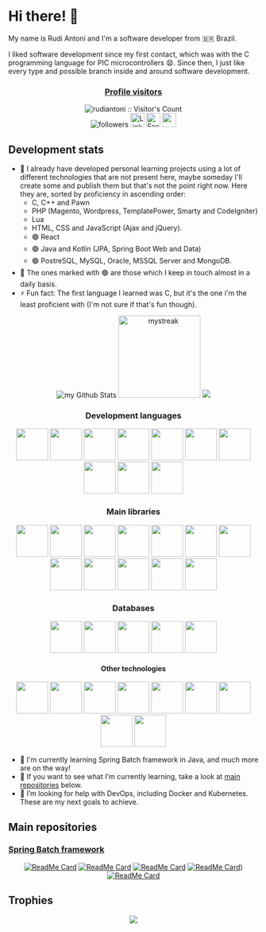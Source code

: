 
# Hi there! :wave:

My name is Rudi Antoni and I'm a software developer from 🇧🇷 Brazil.

I liked software development since my first contact, which was with the C programming language for PIC microcontrollers :anguished:. Since then, I just like every type and possible branch inside and around software development.

<div align="center">

  <h3><a href="https://github.com/rudiantoni">Profile visitors</a></h3>
  <img src="https://profile-counter.glitch.me/{rudiantoni}/count.svg" alt="rudiantoni :: Visitor's Count" />
  <br />
  <img alt="followers" title="Follow me on Github" src="https://img.shields.io/github/followers/rudiantoni?color=236ad3&style=for-the-badge&logo=github&label=Follow"/>
  <a href="https://www.linkedin.com/in/rudimilson-antoni-34b872115/" target="_blank"><img src="https://img.shields.io/badge/LinkedIn-%230077B5.svg?&style=flat-square&logo=linkedin&logoColor=white" alt="LinkedIn" style="height: 28px;"></a>
  <a href="https://www.facebook.com/rudi.antoni.70" target="_blank"><img src="https://img.shields.io/badge/Facebook-%231877F2.svg?&style=flat-square&logo=facebook&logoColor=white" alt="Facebook" style="height: 28px;"></a>
  <a href="mailto:rudiantoni2013@gmail.com"><img src="https://img.shields.io/badge/Gmail-D14836?style=for-the-badge&logo=gmail&logoColor=white" style="height: 28px;" /></a>
  
</div>

## Development stats

- :speech_balloon: I already have developed personal learning projects using a lot of different technologies that are not present here, maybe someday I'll create some and publish them but that's not the point right now. Here they are, sorted by proficiency in ascending order:
  - C, C++ and Pawn
  - PHP (Magento, Wordpress, TemplatePower, Smarty and CodeIgniter)
  - Lua
  - HTML, CSS and JavaScript (Ajax and jQuery).
  - :green_circle: React
  - :green_circle: Java and Kotlin (JPA, Spring Boot Web and Data)
  - :green_circle: PostreSQL, MySQL, Oracle, MSSQL Server and MongoDB.
- :speech_balloon: The ones marked with :green_circle: are those which I keep in touch almost in a daily basis.
- :zap: Fun fact: The first language I learned was C, but it's the one i'm the least proficient with (I'm not sure if that's fun though).

<div align="center">
  <img style="display: inline-block;" src="https://github-readme-stats.vercel.app/api?username=rudiantoni&include_all_commits=true&count_private=true&show_icons=true&line_height=20&title_color=2B5BBD&icon_color=1124BB&text_color=A1A1A1&bg_color=0,000000,130F40" alt="my Github Stats" />
  <img style="display: inline-block; height: 165px;" src="https://github-readme-streak-stats.herokuapp.com/?user=rudiantoni&theme=tokyonight" alt="mystreak" />
  <img src="https://github-readme-stats.vercel.app/api/top-langs?username=rudiantoni&show_icons=true&layout=compact&locale=en&theme=chartreuse-dark&langs_count=10" />
</div>

<div align="center" >
  
  <h3>Development languages</h3>
  
  <img src="https://cdn.jsdelivr.net/gh/devicons/devicon/icons/html5/html5-plain-wordmark.svg" height="64px" />
  <img src="https://cdn.jsdelivr.net/gh/devicons/devicon/icons/css3/css3-plain-wordmark.svg" height="64px" />
  <img src="https://cdn.jsdelivr.net/gh/devicons/devicon/icons/javascript/javascript-original.svg" height="64px" />
  <img src="https://cdn.jsdelivr.net/gh/devicons/devicon/icons/typescript/typescript-original.svg" height="64px" />
  <img src="https://cdn.jsdelivr.net/gh/devicons/devicon/icons/php/php-original.svg" height="64px" />
  <img src="https://cdn.jsdelivr.net/gh/devicons/devicon/icons/java/java-original-wordmark.svg" height="64px" />
  <img src="https://cdn.jsdelivr.net/gh/devicons/devicon/icons/kotlin/kotlin-plain-wordmark.svg" height="64px" />
  <img src="https://cdn.jsdelivr.net/gh/devicons/devicon/icons/python/python-original-wordmark.svg" height="64px" />
  <img src="https://cdn.jsdelivr.net/gh/devicons/devicon/icons/c/c-original.svg" height="64px" />
  <img src="https://cdn.jsdelivr.net/gh/devicons/devicon/icons/cplusplus/cplusplus-original.svg" height="64px" />
  
  <h3>Main libraries</h3>
  
  <img src="https://cdn.jsdelivr.net/gh/devicons/devicon/icons/sass/sass-original.svg" height="64px" />
  <img src="https://cdn.jsdelivr.net/gh/devicons/devicon/icons/bootstrap/bootstrap-plain-wordmark.svg" height="64px" />
  <img src="https://cdn.jsdelivr.net/gh/devicons/devicon/icons/jquery/jquery-plain-wordmark.svg" height="64px" />
  <img src="https://i.imgur.com/U0PeHm9.png" height="64px" />
  <img src="https://cdn.jsdelivr.net/gh/devicons/devicon/icons/react/react-original-wordmark.svg" height="64px" />
  <img src="https://cdn.jsdelivr.net/gh/devicons/devicon/icons/magento/magento-original-wordmark.svg" height="64px" />
  <img src="https://cdn.jsdelivr.net/gh/devicons/devicon/icons/wordpress/wordpress-plain.svg" height="64px" />
  <img src="https://cdn.jsdelivr.net/gh/devicons/devicon/icons/codeigniter/codeigniter-plain-wordmark.svg" height="64px" />
  <img src="https://i.imgur.com/1CKZv4D.png" height="64px" />
  <img src="https://i.imgur.com/xDPdw5F.png" height="64px" />
  <img src="https://i.imgur.com/njiIHRc.png" height="64px" />
  <img src="https://i.imgur.com/TTzpWbA.png" height="64px" />
   
  <h3>Databases</h3>
  
  <img src="https://cdn.jsdelivr.net/gh/devicons/devicon/icons/mysql/mysql-original-wordmark.svg" height="64px" />
  <img src="https://cdn.jsdelivr.net/gh/devicons/devicon/icons/postgresql/postgresql-plain-wordmark.svg" height="64px" />
  <img src="https://cdn.jsdelivr.net/gh/devicons/devicon/icons/oracle/oracle-original.svg" height="64px" />
  <img src="https://i.imgur.com/vDySFWF.png" height="64px" />
  <img src="https://cdn.jsdelivr.net/gh/devicons/devicon/icons/mongodb/mongodb-plain-wordmark.svg" height="64px" />
  
  <h4>Other technologies</h4>
  <img src="https://cdn.jsdelivr.net/gh/devicons/devicon/icons/git/git-plain-wordmark.svg" height="64px" />
  <img src="https://i.imgur.com/vWWyqpm.png" height="64px">
  <img src="https://cdn.jsdelivr.net/gh/devicons/devicon/icons/docker/docker-plain-wordmark.svg" height="64px" />
  <img src="https://cdn.jsdelivr.net/gh/devicons/devicon/icons/amazonwebservices/amazonwebservices-plain-wordmark.svg" height="64px" />
  <img src="https://cdn.jsdelivr.net/gh/devicons/devicon/icons/azure/azure-original-wordmark.svg" height="64px" />
  
  <img src="https://i.imgur.com/M4GxEK4.png" height="64px" />
  <img src="https://i.imgur.com/rJoN2Jd.png" height="64px" />
  <img src="https://cdn.jsdelivr.net/gh/devicons/devicon/icons/bash/bash-original.svg" height="64px" />
  
  
  <img src="https://cdn.jsdelivr.net/gh/devicons/devicon/icons/lua/lua-plain-wordmark.svg" height="64px" />

</div>

- :seedling: I'm currently learning Spring Batch framework in Java, and much more are on the way!
- :telescope: If you want to see what I'm currently learning, take a look at [main repositories](#main-repositories) below.
- :thinking: I’m looking for help with DevOps, including Docker and Kubernetes. These are my next goals to achieve.

## Main repositories

### [Spring Batch framework](https://github.com/rudiantoni/learn-spring-batch)

<div align="center">

  [![ReadMe Card](https://github-readme-stats.vercel.app/api/pin/?username=rudiantoni&repo=spring-batch-first)](https://github.com/rudiantoni/spring-batch-first)
  [![ReadMe Card](https://github-readme-stats.vercel.app/api/pin/?username=rudiantoni&repo=spring-batch-first-refactor)](https://github.com/rudiantoni/spring-batch-first-refactor)
  [![ReadMe Card](https://github-readme-stats.vercel.app/api/pin/?username=rudiantoni&repo=spring-batch-database)](https://github.com/rudiantoni/spring-batch-database)
  [![ReadMe Card](https://github-readme-stats.vercel.app/api/pin/?username=rudiantoni&repo=spring-batch-database-double)](https://github.com/rudiantoni/spring-batch-database-double))
  [![ReadMe Card](https://github-readme-stats.vercel.app/api/pin/?username=rudiantoni&repo=spring-batch-file-fixed-width)](https://github.com/rudiantoni/spring-batch-file-fixed-width)
  
</div>

## Trophies

<div align="center">
  
  <img src="https://github-profile-trophy.vercel.app/?username=rudiantoni&theme=juicyfresh&no-bg=true" />
  
</div>

